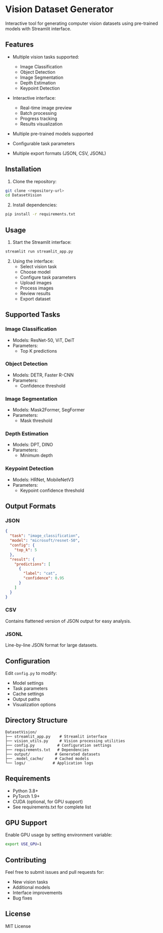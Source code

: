 # Vision Dataset Generator

Interactive tool for generating computer vision datasets using pre-trained models with Streamlit interface.

## Features

- Multiple vision tasks supported:
  - Image Classification
  - Object Detection
  - Image Segmentation
  - Depth Estimation
  - Keypoint Detection

- Interactive interface:
  - Real-time image preview
  - Batch processing
  - Progress tracking
  - Results visualization

- Multiple pre-trained models supported
- Configurable task parameters
- Multiple export formats (JSON, CSV, JSONL)

## Installation

1. Clone the repository:
```bash
git clone <repository-url>
cd DatasetVision
```

2. Install dependencies:
```bash
pip install -r requirements.txt
```

## Usage

1. Start the Streamlit interface:
```bash
streamlit run streamlit_app.py
```

2. Using the interface:
   - Select vision task
   - Choose model
   - Configure task parameters
   - Upload images
   - Process images
   - Review results
   - Export dataset

## Supported Tasks

### Image Classification
- Models: ResNet-50, ViT, DeiT
- Parameters:
  - Top K predictions

### Object Detection
- Models: DETR, Faster R-CNN
- Parameters:
  - Confidence threshold

### Image Segmentation
- Models: Mask2Former, SegFormer
- Parameters:
  - Mask threshold

### Depth Estimation
- Models: DPT, DINO
- Parameters:
  - Minimum depth

### Keypoint Detection
- Models: HRNet, MobileNetV3
- Parameters:
  - Keypoint confidence threshold

## Output Formats

### JSON
```json
{
  "task": "image_classification",
  "model": "microsoft/resnet-50",
  "config": {
    "top_k": 5
  },
  "result": {
    "predictions": [
      {
        "label": "cat",
        "confidence": 0.95
      }
    ]
  }
}
```

### CSV
Contains flattened version of JSON output for easy analysis.

### JSONL
Line-by-line JSON format for large datasets.

## Configuration

Edit `config.py` to modify:
- Model settings
- Task parameters
- Cache settings
- Output paths
- Visualization options

## Directory Structure

```
DatasetVision/
├── streamlit_app.py    # Streamlit interface
├── vision_utils.py     # Vision processing utilities
├── config.py          # Configuration settings
├── requirements.txt   # Dependencies
├── output/           # Generated datasets
├── .model_cache/     # Cached models
└── logs/            # Application logs
```

## Requirements

- Python 3.8+
- PyTorch 1.9+
- CUDA (optional, for GPU support)
- See requirements.txt for complete list

## GPU Support

Enable GPU usage by setting environment variable:
```bash
export USE_GPU=1
```

## Contributing

Feel free to submit issues and pull requests for:
- New vision tasks
- Additional models
- Interface improvements
- Bug fixes

## License

MIT License